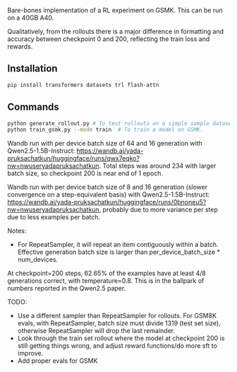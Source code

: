 
Bare-bones implementation of a RL experiment on GSMK. This can be run on a 40GB A40. 

Qualitatively, from the rollouts there is a major difference in formatting and accuracy between checkpoint 0 and 200, reflecting the train loss and rewards.

## Installation

```bash
pip install transformers datasets trl flash-attn
```

## Commands
```bash
python generate_rollout.py # To test rollouts on a simple sample dataset. 
python train_gsmk.py --mode train  # To train a model on GSMK. 
```

Wandb run with per device batch size of 64 and 16 generation with Qwen2.5-1.5B-Instruct: https://wandb.ai/yada-pruksachatkun/huggingface/runs/qwx7eqko?nw=nwuseryadapruksachatkun. Total steps was around 234 with larger batch size, so checkpoint 200 is near end of 1 epoch.  


Wandb run with per device batch size of 8 and 16 generation (slower convergence on a step-equivalent basis) with Qwen2.5-1.5B-Instruct: https://wandb.ai/yada-pruksachatkun/huggingface/runs/0bnoneu5?nw=nwuseryadapruksachatkun, probably due to more variance per step due to less examples per batch. 

Notes: 
* For RepeatSampler, it will repeat an item contiguously within a batch. Effective generation batch size is larger than per_device_batch_size * num_devices.  

At checkpoint=200 steps, 62.65% of the examples have at least 4/8 generations correct, with temperature=0.8. This is in the ballpark of numbers reported in the Qwen2.5 paper. 

TODO: 
* Use a different sampler than RepeatSampler for rollouts. For GSM8K evals, with RepeatSampler, batch size must divide 1319 (test set size), otherwise RepeatSampler will drop the last remainder. 
* Look through the train set rollout where the model at checkpoint 200 is still getting things wrong, and adjust reward functions/do more sft to improve.
* Add proper evals for GSMK
